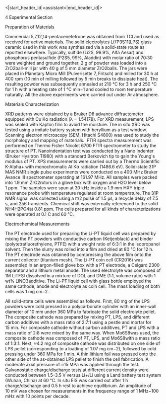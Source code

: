 <|start_header_id|>assistant<|end_header_id|>

4 Experimental Section

Preparation of Materials

Commercial 5,7,12,14-pentacenetetrone was obtained from TCI and used as received for active materials. The solid electrolytes Li7P3S11(LPS) glass ceramic used in this work was synthesized via a solid-state route as reported elsewhere. Typically, sulfide (Li2S, 99.9%, Alfa Aesar) and phosphorus pentasulfide (P2S5, 99%, Aladdin) with molar ratio of 70:30 were weighted and ground together. 2 g of powder was loaded into a ZrO2ball-mill jar with 40 g of 5 mm diameter ZrO2balls. The jars were placed in Planetary Micro Mill (Pulverisette 7, Fritsch) and milled for 30 h at 400 rpm (10 min of milling followed by 5 min breaks to dissipate heat). The resulting powder was subsequently annealed at 210 °C for 3 h and 250 °C for 1 h with a heating rate of 1 °C min−1 and cooled to room temperature naturally. All the above experiments were carried out under Ar atmosphere.

Materials Characterization

XRD patterns were obtained by a Bruker D8 advance diffractometer equipped with Cu Kα radiation (λ = 1.54178). For XRD measurement, LPS was sealed with Kapton film to avoid the moisture. The in situ XRD was tested using a imitate battery system with beryllium as a test window. Scanning electron microscopy (SEM, Hitachi S4800) was used to study the morphology and mapping of materials.  FTIR spectra measurement was performed on Thermo Fisher Nicolet 6700 FTIR spectrometer to study the structure of PT. Nanoindentation test was conducted by a Nano Indenter (Bruker Hysitron TI980) with a standard Berkovich tip to gain the Young's modulus of PT. XPS measurements were carried out by a Thermo Scientific K-Alpha+ with monochromatic Al Kα radiation (1486.6 eV). Solid-state 31P MAS NMR single pulse experiments were conducted on a 400 MHz Bruker Avance III spectrometer operating at 161.97 MHz. All samples were packed into 1.9 mm ZrO2rotors in a glove box with oxygen and H2O level below 1 ppm. The samples were spun at 30 kHz inside a 1.9 mm HXY triple resonance probe with temperature regulated at room temperature. The 31P NMR signal was collected using a π/2 pulse of 1.5 µs, a recycle delay of 7.5 s, and 256 transients. Chemical shift was externally referenced to the solid NH4H2PO4at 0.81 ppm. The cells prepared for all kinds of characterizations were operated at 0.1 C and 60 °C.

Electrochemical Measurements

The PT electrode used for preparing the Li-PT liquid cell was prepared by mixing the PT powders with conductive carbon (Ketjenblack) and binder (polytetrafluorethylene, PTFE) with a weight ratio of 6:3:1 in the isopropanol solvent. Then the slurry was rolled into a film and dried at 80 °C for 12 h. The PT electrode was obtained by compressing the above film onto the current collector (titanium mesh). The Li-PT coin cell (CR2016) was assembled in an argon-filled glove box with a PT electrode, a Celgard 2300 separator and a lithium metal anode. The used electrolyte was composed of 1M LiTFSI dissolved in a mixture of DOL and DME (1:1, volume ratio) with 1 wt% LiNO3additive. The Li-PT liquid cell with glass bottle employed the same cathode, anode and electrolyte as coin cell. The mass loading of both cells was 1 mg cm−2.

All solid-state cells were assembled as follows. First, 80 mg of the LPS powders were cold pressed in a polycarbonate cylinder with an inner-wall diameter of 10 mm under 360 MPa to fabricate the solid electrolyte pellet. The composite cathode was prepared by mixing PT, LPS, and different carbon additives with a mass ratio of 2:7:1 using a pestle and mortar for 15 min. For composite cathode without carbon additives, PT and LPS with a mass ratio of 2:8 were mixed by the same way. When Mo6S8was used, the composite cathode was composed of PT, LPS, and Mo6S8with a mass ratio of 1:3:1. Next, ≈4.2 mg of composite cathode was distributed on one side of LPS pellet (corresponding to a loading of 1.07 mg cm−2), followed by cold pressing under 360 MPa for 1 min. A thin lithium foil was pressed onto the other side of the as-obtained LPS pellet to finish the cell fabrication. A moderate axial pressure of ≈15 MPa was applied through the test. Galvanostatic charge/discharge tests at different current density were conducted between 1.5–3.5 V versus Li+/Li using a Land battery test system (Wuhan, China) at 60 °C. In situ EIS was carried out after 1 h charge/discharge and 0.5 h rest to achieve equilibrium. An amplitude of 10 mV was chosen for measurements in the frequency range of 1 MHz−100 mHz with 10 points per decade.
